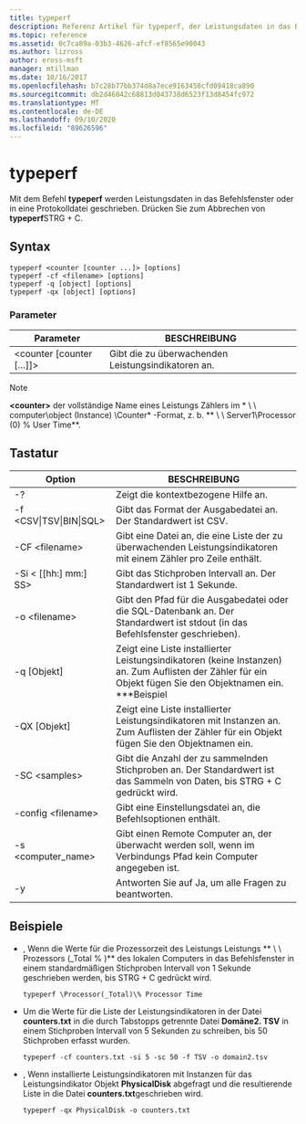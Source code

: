 ```yaml
---
title: typeperf
description: Referenz Artikel für typeperf, der Leistungsdaten in das Befehlsfenster oder in eine Protokolldatei schreibt.
ms.topic: reference
ms.assetid: 0c7ca89a-03b3-4626-afcf-ef8565e90043
ms.author: lizross
author: eross-msft
manager: mtillman
ms.date: 10/16/2017
ms.openlocfilehash: b7c28b77bb374d8a7ece9163458cfd09418ca890
ms.sourcegitcommit: db2d46842c68813d043738d6523f13d8454fc972
ms.translationtype: MT
ms.contentlocale: de-DE
ms.lasthandoff: 09/10/2020
ms.locfileid: "89626596"
---
```

# <a name="typeperf"></a>typeperf

Mit dem Befehl **typeperf** werden Leistungsdaten in das Befehlsfenster oder in eine Protokolldatei geschrieben. Drücken Sie zum Abbrechen von **typeperf**STRG + C.

## <a name="syntax"></a>Syntax

```
typeperf <counter [counter ...]> [options]
typeperf -cf <filename> [options]
typeperf -q [object] [options]
typeperf -qx [object] [options]
```

### <a name="parameters"></a>Parameter

|Parameter|BESCHREIBUNG|
|---------|-----------|
|\<counter [counter […]]>|Gibt die zu überwachenden Leistungsindikatoren an.|

> [!NOTE]
> **\<counter>** der vollständige Name eines Leistungs Zählers im * \\ \\ computer\object (Instance) \Counter* -Format, z. b. ** \\ \\ Server1\Processor (0) \% User Time**.

## <a name="options"></a>Tastatur

|                   Option                   |                                                         BESCHREIBUNG                                                          |
|--------------------------------------------|------------------------------------------------------------------------------------------------------------------------------|
|                     -?                     |                                               Zeigt die kontextbezogene Hilfe an.                                               |
| -f \<CSV&verbar;TSV&verbar;BIN&verbar;SQL> |                                    Gibt das Format der Ausgabedatei an. Der Standardwert ist CSV.                                     |
|              -CF \<filename>               |              Gibt eine Datei an, die eine Liste der zu überwachenden Leistungsindikatoren mit einem Zähler pro Zeile enthält.               |
|             -Si < [[hh:] mm:] SS>             |                                  Gibt das Stichproben Intervall an. Der Standardwert ist 1 Sekunde.                                   |
|               -o \<filename>               |     Gibt den Pfad für die Ausgabedatei oder die SQL-Datenbank an. Der Standardwert ist stdout (in das Befehlsfenster geschrieben).      |
|                -q [Objekt]                 | Zeigt eine Liste installierter Leistungsindikatoren (keine Instanzen) an. Zum Auflisten der Zähler für ein Objekt fügen Sie den Objektnamen ein. \*\*\*Beispiel |
|                -QX [Objekt]                |        Zeigt eine Liste installierter Leistungsindikatoren mit Instanzen an. Zum Auflisten der Zähler für ein Objekt fügen Sie den Objektnamen ein.        |
|               -SC \<samples>               |             Gibt die Anzahl der zu sammelnden Stichproben an. Der Standardwert ist das Sammeln von Daten, bis STRG + C gedrückt wird.              |
|            -config \<filename>             |                                    Gibt eine Einstellungsdatei an, die Befehlsoptionen enthält.                                     |
|            -s \<computer_name>             |                   Gibt einen Remote Computer an, der überwacht werden soll, wenn im Verbindungs Pfad kein Computer angegeben ist.                    |
|                     -y                     |                                        Antworten Sie auf Ja, um alle Fragen zu beantworten.                                        |

## <a name="examples"></a>Beispiele

- , Wenn die Werte für die Prozessorzeit des Leistungs Leistungs ** \\ \\ Prozessors (_Total \% )** des lokalen Computers in das Befehlsfenster in einem standardmäßigen Stichproben Intervall von 1 Sekunde geschrieben werden, bis STRG + C gedrückt wird.
  ```
  typeperf \Processor(_Total)\% Processor Time
  ```
- Um die Werte für die Liste der Leistungsindikatoren in der Datei **counters.txt** in die durch Tabstopps getrennte Datei **Domäne2. TSV** in einem Stichproben Intervall von 5 Sekunden zu schreiben, bis 50 Stichproben erfasst wurden.
  ```
  typeperf -cf counters.txt -si 5 -sc 50 -f TSV -o domain2.tsv
  ```
- , Wenn installierte Leistungsindikatoren mit Instanzen für das Leistungsindikator Objekt **PhysicalDisk** abgefragt und die resultierende Liste in die Datei **counters.txt**geschrieben wird.
  ```
  typeperf -qx PhysicalDisk -o counters.txt
  ```
